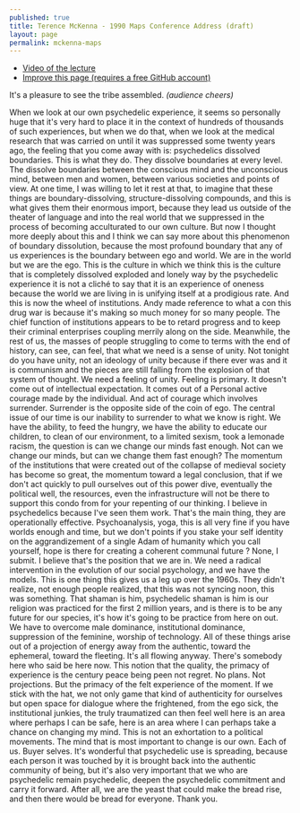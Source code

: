 ```yaml
---
published: true
title: Terence McKenna - 1990 Maps Conference Address (draft)
layout: page
permalink: mckenna-maps
---
```


* [Video of the lecture](https://www.youtube.com/watch?v=B_2f7aiPXsE)
* [Improve this page (requires a free GitHub account)]()

It's a pleasure to see the tribe assembled. *(audience cheers)*

When we look at our own psychedelic experience, it seems so personally huge that it's very hard to place it in the context of hundreds of thousands of such experiences, but when we do that, when we look at the medical research that was carried on until it was suppressed some twenty years ago, the feeling that you come away with is: psychedelics dissolved boundaries. This is what they do. They dissolve boundaries at every level. The dissolve boundaries between the conscious mind and the unconscious mind, between men and women, between various societies and points of view. At one time, I was willing to let it rest at that, to imagine that these things are boundary-dissolving, structure-dissolving compounds, and this is what gives them their enormous import, because they lead us outside of the theater of language and into the real world that we suppressed in the process of becoming acculturated to our own culture. But now I thought more deeply about this and I think we can say more about this phenomenon of boundary dissolution, because the most profound boundary that any of us experiences is the boundary between ego and world. We are in the world but we are the ego. This is the culture in which we think this is the culture that is completely dissolved exploded and lonely way by the psychedelic experience it is not a cliché to say that it is an experience of oneness because the world we are living in is unifying itself at a prodigious rate. And this is now the wheel of institutions. Andy made reference to what a con this drug war is because it's making so much money for so many people. The chief function of institutions appears to be to retard progress and to keep their criminal enterprises coupling merrily along on the side. Meanwhile, the rest of us, the masses of people struggling to come to terms with the end of history, can see, can feel, that what we need is a sense of unity. Not tonight do you have unity, not an ideology of unity because if there ever was and it is communism and the pieces are still falling from the explosion of that system of thought. We need a feeling of unity. Feeling is primary. It doesn't come out of intellectual expectation. It comes out of a Personal active courage made by the individual. And act of courage which involves surrender. Surrender is the opposite side of the coin of ego. The central issue of our time is our inability to surrender to what we know is right. We have the ability, to feed the hungry, we have the ability to educate our children, to clean of our environment, to a limited sexism, took a lemonade racism, the question is can we change our minds fast enough. Not can we change our minds, but can we change them fast enough? The momentum of the institutions that were created out of the collapse of medieval society has become so great, the momentum toward a legal conclusion, that if we don't act quickly to pull ourselves out of this power dive, eventually the political well, the resources, even the infrastructure will not be there to support this condo from for your repenting of our thinking. I believe in psychedelics because I've seen them work. That's the main thing, they are operationally effective. Psychoanalysis, yoga, this is all very fine if you have worlds enough and time, but we don't points if you stake your self identity on the aggrandizement of a single Adam of humanity which you call yourself, hope is there for creating a coherent communal future ? None, I submit. I believe that's the position that we are in. We need a radical intervention in the evolution of our social psychology, and we have the models. This is one thing this gives us a leg up over the 1960s. They didn't realize, not enough people realized, that this was not syncing noon, this was something. That shaman is him, psychedelic shaman is him is our religion was practiced for the first 2 million years, and is there is to be any future for our species, it's how it's going to be practice from here on out. We have to overcome male dominance, institutional dominance, suppression of the feminine, worship of technology. All of these things arise out of a projection of energy away from the authentic, toward the ephemeral, toward the fleeting. It's all flowing anyway. There's somebody here who said be here now. This notion that the quality, the primacy of experience is the century peace being peen not regret. No plans. Not projections. But the primacy of the felt experience of the moment. If we stick with the hat, we not only game that kind of authenticity for ourselves but open space for dialogue where the frightened, from the ego sick, the institutional junkies, the truly traumatized can then feel well here is an area where perhaps I can be safe, here is an area where I can perhaps take a chance on changing my mind. This is not an exhortation to a political movements. The mind that is most important to change is our own. Each of us. Buyer selves. It's wonderful that psychedelic use is spreading, because each person it was touched by it is brought back into the authentic community of being, but it's also very important that we who are psychedelic remain psychedelic, deepen the psychedelic commitment and carry it forward. After all, we are the yeast that could make the bread rise, and then there would be bread for everyone. Thank you.
